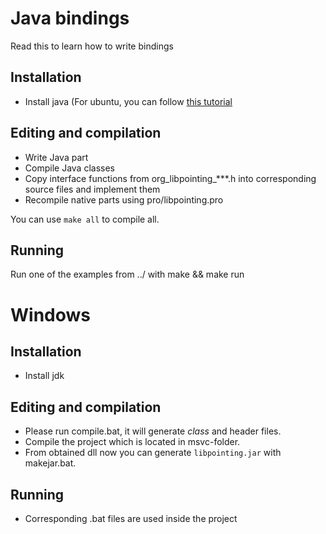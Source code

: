 # Java bindings

Read this to learn how to write bindings

## Installation

* Install java (For ubuntu, you can follow [this tutorial](http://tecadmin.net/install-oracle-java-8-jdk-8-ubuntu-via-ppa/)

## Editing and compilation

* Write Java part
* Compile Java classes
* Copy interface functions from org_libpointing_***.h into corresponding source files and implement them
* Recompile native parts using pro/libpointing.pro

You can use `make all` to compile all.

## Running

Run one of the examples from ../ with make && make run



# Windows

## Installation

* Install jdk

## Editing and compilation

* Please run compile.bat, it will generate *class* and header files.
* Compile the project which is located in msvc-folder.
* From obtained dll now you can generate `libpointing.jar` with makejar.bat.

## Running

* Corresponding .bat files are used inside the project
